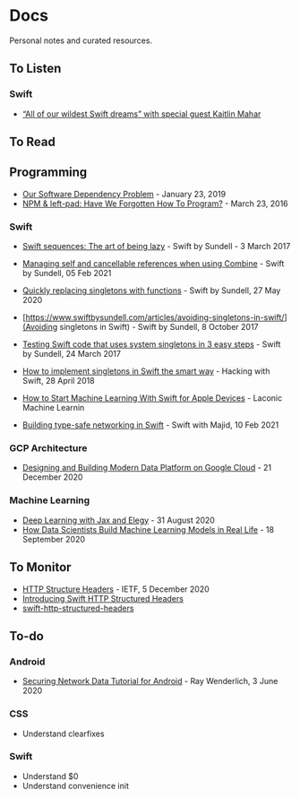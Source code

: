 # Docs
Personal notes and curated resources.

## To Listen

### Swift
- [“All of our wildest Swift dreams” with special guest Kaitlin Mahar](https://swiftbysundell.com/podcast/92/)

## To Read

## Programming
- [Our Software Dependency Problem](https://research.swtch.com/deps) - January 23, 2019
- [NPM & left-pad: Have We Forgotten How To Program?](https://www.davidhaney.io/npm-left-pad-have-we-forgotten-how-to-program/) - March 23, 2016

### Swift
- [Swift sequences: The art of being lazy](https://www.swiftbysundell.com/articles/swift-sequences-the-art-of-being-lazy/) -  Swift by Sundell - 3 
  March 2017
- [Managing self and cancellable references when using Combine](https://www.swiftbysundell.com/articles/combine-self-cancellable-memory-management/) - Swift by Sundell, 05 Feb 2021

- [Quickly replacing singletons with functions](https://www.swiftbysundell.com/tips/quickly-replacing-singletons-with-functions/) - Swift by Sundell, 27 May 2020
- [https://www.swiftbysundell.com/articles/avoiding-singletons-in-swift/](Avoiding singletons in Swift) - Swift by Sundell, 8 October 2017
- [Testing Swift code that uses system singletons in 3 easy steps](https://www.swiftbysundell.com/articles/testing-swift-code-that-uses-system-singletons-in-3-easy-steps/) - Swift by Sundell, 24 March 2017
- [How to implement singletons in Swift the smart way](https://www.hackingwithswift.com/articles/88/how-to-implement-singletons-in-swift-the-smart-way) - Hacking with Swift, 28 April 2018

- [How to Start Machine Learning With Swift for Apple Devices](https://laconicml.com/machine-learning-swift-apple-devices/) - Laconic Machine Learnin 

- [Building type-safe networking in Swift](https://swiftwithmajid.com/2021/02/10/building-type-safe-networking-in-swift/) - Swift with Majid, 10 Feb 2021

### GCP Architecture
- [Designing and Building Modern Data Platform on Google Cloud](https://pupuweb.com/designing-building-modern-data-platform-google-cloud/) - 21 December 2020

### Machine Learning
- [Deep Learning with Jax and Elegy](https://towardsdatascience.com/deep-learning-with-jax-and-elegy-c0765e3ec31a) - 31 August 2020
- [How Data Scientists Build Machine Learning Models in Real Life](https://towardsdatascience.com/how-data-scientists-build-machine-learning-models-in-real-life-f1f333022fb7) - 18 September 2020

## To Monitor

- [HTTP Structure Headers](https://tools.ietf.org/html/draft-ietf-httpbis-header-structure-19) - IETF, 5 December 2020
- [Introducing Swift HTTP Structured Headers](https://github.com/apple/swift-http-structured-headers)
- [swift-http-structured-headers](https://github.com/apple/swift-http-structured-headers)

## To-do

### Android
- [Securing Network Data Tutorial for Android](https://www.raywenderlich.com/10056112-securing-network-data-tutorial-for-android) - Ray Wenderlich, 3 June 2020

### CSS
- Understand clearfixes

### Swift
- Understand $0
- Understand convenience init